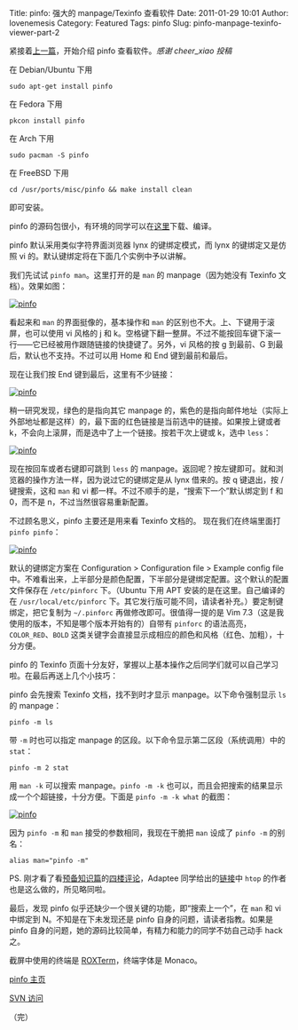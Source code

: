 Title: pinfo: 强大的 manpage/Texinfo 查看软件
Date: 2011-01-29 10:01
Author: lovenemesis
Category: Featured
Tags: pinfo
Slug: pinfo-manpage-texinfo-viewer-part-2

紧接着[上一篇](http://linuxtoy.org/archives/pinfo-manpage-texinfo-viewer-part-1.html)，开始介绍
pinfo 查看软件。*感谢 cheer_xiao 投稿*

在 Debian/Ubuntu 下用

`sudo apt-get install pinfo`

在 Fedora 下用

`pkcon install pinfo`

在 Arch 下用

`sudo pacman -S pinfo`

在 FreeBSD 下用

`cd /usr/ports/misc/pinfo && make install clean`

即可安装。

pinfo
的源码包很小，有环境的同学可以在[这里](https://alioth.debian.org/frs/download.php/3351/pinfo-0.6.10.tar.bz2)下载、编译。

pinfo 默认采用类似字符界面浏览器 lynx 的键绑定模式，而 lynx
的键绑定又是仿照 vi 的。默认键绑定将在下面几个实例中予以讲解。

我们先试试 `pinfo man`。这里打开的是 `man` 的 manpage（因为她没有
Texinfo 文档）。效果如图：

[![pinfo](http://linuxtoy.org/img/2011/01/pinfo-man-head.png)](http://linuxtoy.org/img/2011/01/pinfo-man-head.png)

看起来和 `man` 的界面挺像的，基本操作和 `man`
的区别也不大。上、下键用于滚屏，也可以使用 vi 风格的 j 和
k。空格键下翻一整屏。不过不能按回车键下滚一行——它已经被用作跟随链接的快捷键了。另外，vi
风格的按 g 到最前、G 到最后，默认也不支持。不过可以用 Home 和 End
键到最前和最后。

现在让我们按 End 键到最后，这里有不少链接：

[![pinfo](http://linuxtoy.org/img/2011/01/pinfo-man-tail.png)](http://linuxtoy.org/img/2011/01/pinfo-man-tail.png)

稍一研究发现，绿色的是指向其它 manpage
的，紫色的是指向邮件地址（实际上外部地址都是这样）的，最下面的红色链接是当前选中的链接。如果按上键或者
k，不会向上滚屏，而是选中了上一个链接。按若干次上键或 k，选中 `less`：

[![pinfo](http://linuxtoy.org/img/2011/01/pinfo-man-follow-less.png)](http://linuxtoy.org/img/2011/01/pinfo-man-follow-less.png)

现在按回车或者右键即可跳到 `less` 的
manpage。返回呢？按左键即可。就和浏览器的操作方法一样，因为说过它的键绑定是从
lynx 借来的。按 q 键退出，按 / 键搜索，这和 `man` 和 vi
都一样。不过不顺手的是，“搜索下一个”默认绑定到 f 和 0，而不是
n，不过当然很容易重新配置。

不过顾名思义，pinfo 主要还是用来看 Texinfo 文档的。 现在我们在终端里面打
`pinfo pinfo`：

[![pinfo](http://linuxtoy.org/img/2011/01/pinfo-pinfo.png)](http://linuxtoy.org/img/2011/01/pinfo-pinfo.png)

默认的键绑定方案在 Configuration > Configuration file > Example config
file
中。不难看出来，上半部分是颜色配置，下半部分是键绑定配置。这个默认的配置文件保存在
`/etc/pinforc` 下。（Ubuntu 下用 APT 安装的是在这里。自己编译的在
`/usr/local/etc/pinforc`
下。其它发行版可能不同，请读者补充。）要定制键绑定，把它复制为
`~/.pinforc` 再做修改即可。很值得一提的是 Vim
7.3（这是我使用的版本，不知是哪个版本开始有的）自带有 `pinforc`
的语法高亮，`COLOR_RED`、`BOLD`
这类关键字会直接显示成相应的颜色和风格（红色、加粗），十分方便。

pinfo 的 Texinfo
页面十分友好，掌握以上基本操作之后同学们就可以自己学习啦。在最后再送上几个小技巧：

pinfo 会先搜索 Texinfo 文档，找不到时才显示 manpage。以下命令强制显示
`ls` 的 manpage：

`pinfo -m ls`

带 `-m` 时也可以指定 manpage
的区段。以下命令显示第二区段（系统调用）中的 `stat`：

`pinfo -m 2 stat`

用 `man -k` 可以搜索 manpage。`pinfo -m -k`
也可以，而且会把搜索的结果显示成一个个超链接，十分方便。下面是
`pinfo -m -k what` 的截图：

[![pinfo](http://linuxtoy.org/img/2011/01/pinfo-key-what.png)](http://linuxtoy.org/img/2011/01/pinfo-key-what.png)

因为 `pinfo -m` 和 `man` 接受的参数相同，我现在干脆把 `man` 设成了
`pinfo -m` 的别名：

`alias man="pinfo -m"`

PS.
刚才看了看[预备知识篇](http://linuxtoy.org/archives/pinfo-manpage-texinfo-viewer-part-1.html)的[四楼评论](http://linuxtoy.org/archives/pinfo-manpage-texinfo-viewer-part-1.html#comment-191420)，Adaptee
同学给出的[链接](http://htop.sourceforge.net/index.php?page=faq)中
`htop` 的作者也是这么做的，所见略同啦。

最后，发现 pinfo 似乎还缺少一个很关键的功能，即“搜索上一个”，在 `man` 和
vi 中绑定到 N。不知是在下未发现还是 pinfo 自身的问题，请读者指教。如果是
pinfo 自身的问题，她的源码比较简单，有精力和能力的同学不妨自己动手 hack
之。

截屏中使用的终端是
[ROXTerm](http://roxterm.sourceforge.net/)，终端字体是 Monaco。

[pinfo 主页](http://pinfo.alioth.debian.org/)

[SVN 访问](//svn.debian.org/svn/pinfo)

（完）
